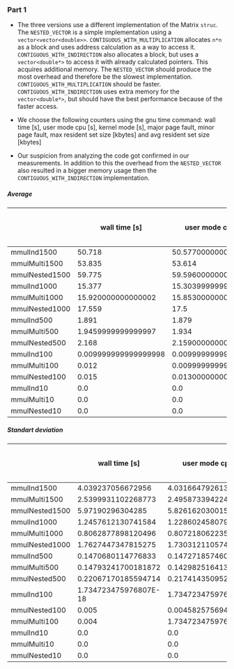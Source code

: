 
### Part 1

- The three versions use a different implementation of the Matrix `struc`. The `NESTED_VECTOR` is a simple implementation using a `vector<vector<double>>`. `CONTIGUOUS_WITH_MULTIPLICATION` allocates `n*n` as a block and uses address calculation as a way to access it. `CONTIGUOUS_WITH_INDIRECTION` also allocates a block, but uses a `vector<double*>` to access it with already calculated pointers. This acquires additional memory. The `NESTED_VECTOR` should produce the most overhead and therefore be the slowest implementation. `CONTIGUOUS_WITH_MULTIPLICATION` should be faster. `CONTIGUOUS_WITH_INDIRECTION` uses extra memory for the `vector<double*>`, but should have the best performance because of the faster access. 
- We choose the following counters using the gnu time command:
wall time [s], user mode cpu [s], kernel mode [s], major page fault, minor page fault, max resident set size [kbytes] and avg resident set size [kbytes]

- Our suspicion from analyzing the code got confirmed in our measurements. In addition to this the overhead from the `NESTED_VECTOR` also resulted in a bigger memory usage then the `CONTIGUOUS_WITH_INDIRECTION` implementation.

##### Average

|                | wall time [s]        |  user mode cpu [s]   |  kernel mode [s]     |  major page fault |  minor page fault |  max resident set size [kbytes] | avg resident set size [kbytes] | 
|----------------|----------------------|----------------------|----------------------|-------------------|-------------------|---------------------------------|--------------------------------| 
| mmulInd1500    | 50.718               | 50.577000000000005   | 0.074                | 0.0               | 13540.9           | 2.197356544E8                   | 0.0                            | 
| mmulMulti1500  | 53.835               | 53.614               | 0.10800000000000001  | 0.0               | 13527.8           | 2.195259392E8                   | 0.0                            | 
| mmulNested1500 | 59.775               | 59.596000000000004   | 0.091                | 0.0               | 13938.6           | 2.262564864E8                   | 0.0                            | 
| mmulInd1000    | 15.377               | 15.303999999999998   | 0.032                | 0.0               | 6214.7            | 9.9704832E7                     | 0.0                            | 
| mmulMulti1000  | 15.920000000000002   | 15.853000000000003   | 0.032                | 0.0               | 6205.2            | 9.95540992E7                    | 0.0                            | 
| mmulNested1000 | 17.559               | 17.5                 | 0.028000000000000004 | 0.0               | 6391.4            | 1.026031616E8                   | 0.0                            | 
| mmulInd500     | 1.891                | 1.879                | 0.0                  | 0.0               | 1816.9            | 2.76496384E7                    | 0.0                            | 
| mmulMulti500   | 1.9459999999999997   | 1.934                | 0.001                | 0.0               | 1810.2            | 2.75447808E7                    | 0.0                            | 
| mmulNested500  | 2.168                | 2.1590000000000003   | 0.0                  | 0.0               | 1864.1            | 2.84164096E7                    | 0.0                            | 
| mmulInd100     | 0.009999999999999998 | 0.009999999999999998 | 0.0                  | 0.0               | 403.8             | 4502323.2                       | 0.0                            | 
| mmulMulti100   | 0.012                | 0.009999999999999998 | 0.0                  | 0.0               | 401.5             | 4463001.6                       | 0.0                            | 
| mmulNested100  | 0.015                | 0.013000000000000001 | 0.0                  | 0.0               | 404.7             | 4517068.8                       | 0.0                            | 
| mmulInd10      | 0.0                  | 0.0                  | 0.0                  | 0.0               | 344.0             | 3522560.0                       | 0.0                            | 
| mmulMulti10    | 0.0                  | 0.0                  | 0.0                  | 0.0               | 342.0             | 3489792.0                       | 0.0                            | 
| mmulNested10   | 0.0                  | 0.0                  | 0.0                  | 0.0               | 343.9             | 3522560.0                       | 0.0                            | 


##### Standart deviation

|                | wall time [s]         |  user mode cpu [s]    |  kernel mode [s]      |  major page fault |  minor page fault  |  max resident set size [kbytes] | avg resident set size [kbytes] | 
|----------------|-----------------------|-----------------------|-----------------------|-------------------|--------------------|---------------------------------|--------------------------------| 
| mmulInd1500    | 4.039237056672956     | 4.031664792613592     | 0.026907248094147424  | 0.0               | 0.8306623862918073 | 8026.487989151918               | 0.0                            | 
| mmulMulti1500  | 2.5399931102268773    | 2.4958733942249554    | 0.05509990925582364   | 0.0               | 0.4                | 6553.6                          | 0.0                            | 
| mmulNested1500 | 5.97190296304285      | 5.826162030015985     | 0.07175653280364096   | 0.0               | 5.0039984012787215 | 81985.50980655057               | 0.0                            | 
| mmulInd1000    | 1.2457612130741584    | 1.2286024580799113    | 0.009797958971132713  | 0.0               | 0.6403124237432849 | 8192.0                          | 0.0                            | 
| mmulMulti1000  | 0.8062877898120496    | 0.8072180622359734    | 0.006000000000000001  | 0.0               | 1.661324772583615  | 26469.162060027516              | 0.0                            | 
| mmulNested1000 | 1.7627447347815275    | 1.7303121105742743    | 0.02039607805437114   | 0.0               | 5.0039984012787215 | 81985.50980655057               | 0.0                            | 
| mmulInd500     | 0.1470680114776833    | 0.1472718574609555    | 0.0                   | 0.0               | 1.7578395831246942 | 15016.184037231298              | 0.0                            | 
| mmulMulti500   | 0.14793241700181872   | 0.14298251641372103   | 0.0029999999999999996 | 0.0               | 1.9899748742132404 | 32603.74833910973               | 0.0                            | 
| mmulNested500  | 0.22067170185594714   | 0.21741435095227735   | 0.0                   | 0.0               | 4.437341546466759  | 78301.12269335608               | 0.0                            | 
| mmulInd100     | 1.734723475976807E-18 | 1.734723475976807E-18 | 0.0                   | 0.0               | 0.9797958971132712 | 16052.975978303835              | 0.0                            | 
| mmulNested100  | 0.005                 | 0.0045825756949558405 | 0.0                   | 0.0               | 1.4177446878757827 | 23228.328966156823              | 0.0                            | 
| mmulMulti100   | 0.004                 | 1.734723475976807E-18 | 0.0                   | 0.0               | 1.02469507659596   | 15016.184037231298              | 0.0                            | 
| mmulInd10      | 0.0                   | 0.0                   | 0.0                   | 0.0               | 0.0                | 0.0                             | 0.0                            | 
| mmulMulti10    | 0.0                   | 0.0                   | 0.0                   | 0.0               | 0.0                | 0.0                             | 0.0                            | 
| mmulNested10   | 0.0                   | 0.0                   | 0.0                   | 0.0               | 0.3                | 0.0                             | 0.0                            | 

